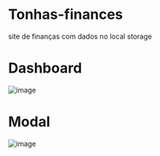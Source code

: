 # Tonhas-finances
 site de finanças com dados no local storage

# Dashboard

![image](https://user-images.githubusercontent.com/78707874/209392647-39c1db78-52cc-4f66-b262-249164e11250.png)

# Modal

![image](https://user-images.githubusercontent.com/78707874/209392694-773a338b-2698-485d-8b71-f4b23c3b4e34.png)
